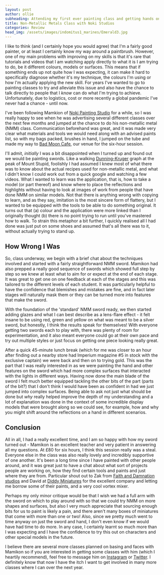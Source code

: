 ```yaml
---
layout: post
author: ollie
subheading: Attending my first ever painting class and getting hands on with NMM.
title: Non-Metallic Metals Class with Noki Studios
categories: Review
head_img: /assets/images/indomitus1_marines/Emerald3.jpg
---
```


I like to think (and I certainly hope you would agree) that I'm a fairly good painter, or at least I certainly know my way around a paintbrush. However, one of my main problems with improving on my skills is that it's rare that tutorials and videos that I am watching apply directly to what it is I am trying to do, be it different colours, models or surfaces. This means that if something ends up not quite how I was expecting, it can make it hard to specifically diagnose whether it's my technique, the colours I'm using or how I'm actually applying the new skill. For years I've wanted to go to painting classes to try and alleviate this issue and also have the chance to talk directly to people that I *know* can do what I'm trying to achieve. Unfortunately, due to logistics, cost or more recently a global pandemic I've never had a chance - until now.

<!--more-->

I've been following Mamkion of [Noki Painting Studio](https://www.instagram.com/nokipaintingstudio/) for a while, so I was really happy to see when he was advertising several different classes over the next few months and jumped at the chance to do his non-metallic metal (NMM) class. Communication beforehand was great, and it was made very clear what materials and tools we would need along with an advised paints list, so with my bags packed, brushes in hand, I jumped on the tube and made my way to [Bad Moon Cafe](https://www.badmooncafe.co.uk/), our venue for the six-hour session.

I'll admit, *initially* I was a bit disappointed when I turned up and found out we would be painting swords. Like a walking [Dunning-Kruger](https://en.wikipedia.org/wiki/Dunning%E2%80%93Kruger_effect) graph at the peak of Mount Stupid, foolishly I had assumed I knew most of what there was to know about the actual recipes used for non-metallic metal, and what I didn't know I could work out from a quick google and watching a few videos. What I wanted to learn was the application, that is, how to take a model (or part thereof) and know where to place the reflections and highlights without having to look at images of work from people that have done NMM on similar models. Not that there is anything wrong with copying to learn, and as they say, imitation is the most sincere form of flattery, but I wanted to be equipped with the tools to be able to do something original. It turns out that (a) colour and the application were more linked than I originally thought (b) there is no point trying to run until you've mastered how to walk. To strain this metaphor a bit further, I quickly realised all I had done was just put on some shoes and assumed that's all there was to it, without actually trying to stand up.

## How Wrong I Was

So, class underway, we begin with a brief chat about the techniques involved and started with a fairly straightforward NMM sword. Mamikon had also prepped a really good sequence of swords which showed full step by step so we knew at least what to aim for or expect at the end of each stage. It was great to get one on one feedback at each of the stages and this was tailored to the different levels of each student. It was particularly helpful to have the confidence that blemishes and mistakes are fine, and in fact later stages will naturally mask them or they can be turned more into features that make the sword.

With the foundation of the 'standard' NMM sword ready, we then started adding glazes and what I can best describe as a lens-flare effect - it felt insane to be using red, green and yellow on what was meant to be a silver sword, but honestly, I think the results speak for themselves! With everyone getting two swords each to play with, there was plenty of room for experimentation, and it also meant everyone could go at their own pace and try out multiple styles or just focus on getting one piece looking really great.

After a quick 45-minute lunch break (which for me was closer to an hour after finding out a nearby store had Imperium magazine \#5 in stock with the exclusive captain) we were back and then on to trying gold. This was the part that I was really interested in as we were painting the hand and other features on the sword which had more complex surfaces that interacted with the lights in different ways. Having now done the main blade of the sword I felt much better equipped tackling the other bits of the part (parts of the bit?) that I don't think I would have been as confident in had we just jumped into complex surfaces. Being able to ask not just what should be done but *why* really helped improve the depth of my understanding and a lot of explanation was done in the context of some incredible display models that were brought along so we could see, for example, how and why you might shift around the reflections on a hand in different scenarios.

## Conclusion

All in all, I had a really excellent time, and I am so happy with how my sword turned out - Mamikon is an excellent teacher and very patient in answering all my questions. At £80 for six hours, I think this session really was a steal. Everyone else in the class was also really lovely and incredibly supportive of one another. It's been a long time since I have painted with other people around, and it was great just to have a chat about what sort of projects people are working on, how they find certain tools and paints and just where they are from. Particular shout out to Zak from [Faith and Damnation studios](https://www.instagram.com/fnd_studios_/) and David at [Diddy Miniatures](https://www.instagram.com/diddy_miniatures/) for the excellent company and letting me borrow some of their paints, and a very cool vortex mixer.

Perhaps my only minor critique would be that I wish we had a full arm with the sword on which to play around with so that we could try NMM on more shapes and surfaces, but also I very much appreciate that sourcing enough bits for us to paint is likely a pain, and there aren't many boxes of miniatures that come with more than one or two! Also, since we pretty much went to time anyway on just the sword and hand, I don't even know if we would have had time to do more. In any case, I certainly learnt so much more than I was expecting and I have the confidence to try this out on characters and other special models in the future.

I believe there are several more classes planned on basing and faces with Mamikon so if you are interested in getting some classes with him (which I heartily recommend), feel free to message him on [Instagram](https://www.instagram.com/nokipaintingstudio/) or [Twitter](https://twitter.com/MamikonPaints). I definitely know that now I have the itch I want to get involved in many more classes where I can over the next year.